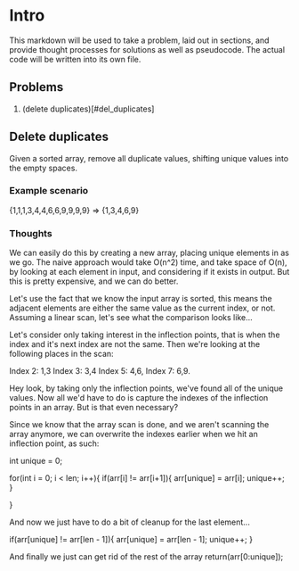 # Intro

This markdown will be used to take a problem, laid out in sections, and provide thought processes for solutions as well as pseudocode.  The actual code will be written into its own file.

## Problems

1. (delete duplicates)[#del_duplicates]


## Delete duplicates
<a source="del_duplicates"></a>

Given a sorted array, remove all duplicate values, shifting unique values into the empty spaces.

### Example scenario

{1,1,1,3,4,4,6,6,9,9,9,9} => {1,3,4,6,9}

### Thoughts

We can easily do this by creating a new array, placing unique elements in as we go.  The naive approach would take O(n^2) time, and take space of O(n), by looking at each element in input, and considering if it exists in output.  But this is pretty expensive, and we can do better.

Let's use the fact that we know the input array is sorted, this means the adjacent elements are either the same value as the current index, or not.  Assuming a linear scan, let's see what the comparison looks like...

Let's consider only taking interest in the inflection points, that is when the index and it's next index are not the same.  Then we're looking at the following places in the scan:

Index 2: 1,3  Index 3: 3,4 Index 5: 4,6, Index 7: 6,9.

Hey look, by taking only the inflection points, we've found all of the unique values.  Now all we'd have to do is capture the indexes of the inflection points in an array.  But is that even necessary?

Since we know that the array scan is done, and we aren't scanning the array anymore, we can overwrite the indexes earlier when we hit an inflection point, as such:

int unique = 0;

for(int i = 0; i < len; i++){
    if(arr[i] != arr[i+1]){
        arr[unique] = arr[i];
        unique++;
    }

}

And now we just have to do a bit of cleanup for the last element...

if(arr[unique] != arr[len - 1]){
    arr[unique] = arr[len - 1];
    unique++;
}

And finally we just can get rid of the rest of the array
return(arr[0:unique]);

